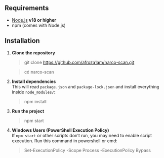 
## Requirements

- [Node.js](https://nodejs.org/) **v18 or higher**
- npm (comes with Node.js)

## Installation

1. **Clone the repository**  
   
   > git clone https://github.com/afroza1am/narco-scan.git
   
   > cd narco-scan


2. **Install dependencies**  
   This will read `package.json` and `package-lock.json` and install everything inside `node_modules/`:  
   
   > npm install
   

3. **Run the project**  
   
   > npm start
   

4. **Windows Users (PowerShell Execution Policy)**  
   If `npm start` or other scripts don’t run, you may need to enable script execution. Run this command in powershell or cmd:  
   
   > Set-ExecutionPolicy -Scope Process -ExecutionPolicy Bypass

